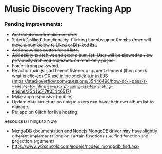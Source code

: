 # Music Discovery Tracking App

### Pending improvements:
- ~~Add delete confirmation on click~~
- ~~'Liked/Disliked' functionality. Clicking thumbs up or thumbs down will move album below to Liked or Disliked list.~~
- ~~Add show/hide button for all lists.~~
- ~~Add ability to archive and clear album list. User will be allowed to view previously archived snapshots on read-only pages.~~
- Force strong password.
- Refactor main.js - add event listener on parent element (then check what is clicked) OR use inline onclick attr in EJS (https://stackoverflow.com/questions/35446496/how-do-i-pass-a-variable-to-inline-javascript-using-ejs-templating-engine/35446517#35446517)
- Make app responsive (mobile)
- Update data structure so unique users can have their own album list to manage.
- Put app on Glitch for live hosting

Resources/Things to Note
- MongoDB documentation and Nodejs MongoDB driver may have slightly different implementations on certain functions (i.e. find function and projection argument)
- https://www.w3schools.com/nodejs/nodejs_mongodb_find.asp